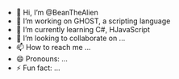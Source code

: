- 👋 Hi, I’m @BeanTheAlien
- 👀 I’m working on GHOST, a scripting language
- 🌱 I’m currently learning C#, HJavaScript
- 💞️ I’m looking to collaborate on ...
- 📫 How to reach me ...
- 😄 Pronouns: ...
- ⚡ Fun fact: ...

<!---
BeanTheAlien/BeanTheAlien is a ✨ special ✨ repository because its `README.md` (this file) appears on your GitHub profile.
You can click the Preview link to take a look at your changes.
--->
